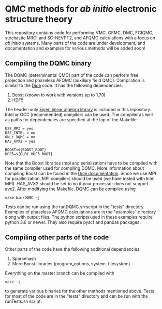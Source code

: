 # QMC methods for *ab initio* electronic structure theory

This repository contains code for performing VMC, GFMC, DMC, FCIQMC, stochastic MRCI and SC-NEVPT2, and AFQMC calculations with a focus on *ab initio* systems. Many parts of the code are under development, and documentation and examples for various methods will be added soon! 

## Compiling the DQMC binary 
The DQMC (determinantal QMC) part of the code can perform free projection and phaseless AFQMC (auxiliary field QMC). Compilation is similar to the [Dice](https://github.com/sanshar/Dice/) code. It has the following dependencies:
 
1. Boost (known to work with versions up to 1.70)
2. HDF5

The header-only [Eigen linear algebra library](https://gitlab.com/libeigen/eigen) is included in this repository. Intel or GCC (recommended) compilers can be used. The compiler as well as paths for dependencies are specified at the top of the Makefile:
```
USE_MPI = yes
USE_INTEL = no
ONLY_DQMC = no
HAS_AVX2 = yes

BOOST=${BOOST_ROOT}
HDF5=${CURC_HDF5_ROOT}
```

Note that the Boost libraries (mpi and serialization) have to be compiled with the same compiler used for compiling DQMC. More information about compiling Boost can be found in the [Dice documentation](https://sanshar.github.io/Dice/). Since we use MPI for parallelization, MPI compilers should be used (we have tested with Intel MPI). HAS_AVX2 should be set to no if your processor does not support avx2. After modifying the Makefile, DQMC can be compiled using
```
make bin/DQMC -j
```
Tests can be run using the runDQMC.sh script in the "tests" directory. Examples of phaseless AFQMC calculations are in the "examples" directory along with output files. The python scripts used in these examples require python 3.6 or newer. They also require pyscf and pandas packages. 


## Compiling other parts of the code

Other parts of the code have the following additional dependencies:

1. Sparsehash
2. More Boost libraries (program_options, system, filesystem) 

Everything on the master branch can be compiled with
```
make -j
```
to generate various binaries for the other methods mentioned above. Tests for most of the code are in the "tests" directory and can be run with the runTests.sh script.

